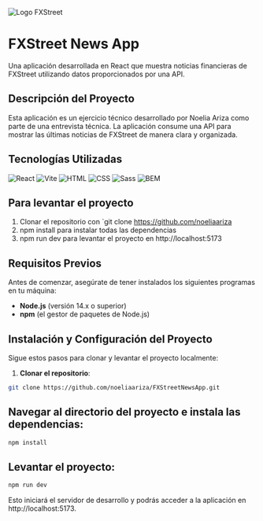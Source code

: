 ![Logo FXStreet](https://about.fxstreet.com/wp-content/uploads/2016/07/fxs_logo_blueback_screen.png)

# FXStreet News App

Una aplicación desarrollada en React que muestra noticias financieras de FXStreet utilizando datos proporcionados por una API.

## Descripción del Proyecto

Esta aplicación es un ejercicio técnico desarrollado por Noelia Ariza como parte de una entrevista técnica. La aplicación consume una API para mostrar las últimas noticias de FXStreet de manera clara y organizada.

## Tecnologías Utilizadas

![React](https://img.shields.io/badge/-React-61DAFB?logo=react&logoColor=white&style=for-the-badge) ![Vite](https://img.shields.io/badge/-Vite-646CFF?logo=vite&logoColor=white&style=for-the-badge) ![HTML](https://img.shields.io/badge/-HTML-E34F26?logo=html5&logoColor=white&style=for-the-badge) ![CSS](https://img.shields.io/badge/-CSS-1572B6?logo=css3&logoColor=white&style=for-the-badge) ![Sass](https://img.shields.io/badge/-Sass-CC6699?logo=sass&logoColor=white&style=for-the-badge) ![BEM](https://img.shields.io/badge/-BEM-000000?logo=bem&logoColor=white&style=for-the-badge)

## Para levantar el proyecto

1. Clonar el repositorio con `git clone https://github.com/noeliaariza
2. npm install para instalar todas las dependencias
3. npm run dev para levantar el proyecto en http://localhost:5173

## Requisitos Previos

Antes de comenzar, asegúrate de tener instalados los siguientes programas en tu máquina:

- **Node.js** (versión 14.x o superior)
- **npm** (el gestor de paquetes de Node.js)

## Instalación y Configuración del Proyecto

Sigue estos pasos para clonar y levantar el proyecto localmente:

1. **Clonar el repositorio**:

```bash
git clone https://github.com/noeliaariza/FXStreetNewsApp.git
```

## Navegar al directorio del proyecto e instala las dependencias:

```bash
npm install
```

## Levantar el proyecto:

```bash
npm run dev
```

Esto iniciará el servidor de desarrollo y podrás acceder a la aplicación en http://localhost:5173.
